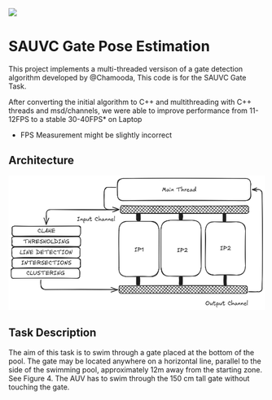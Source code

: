 ![](https://sauvc.org/rulebook/img/gate-2022.jpg)
# SAUVC Gate Pose Estimation
This project implements a multi-threaded versison of a gate detection algorithm developed by @Chamooda,
This code is for the SAUVC Gate Task.

After converting the initial algorithm to C++ and multithreading with C++ threads and msd/channels, we were able to improve performance from 11-12FPS to a stable 30-40FPS* on Laptop

- FPS Measurement might be slightly incorrect

## Architecture
![diagram](image.png)

## Task Description
The aim of this task is to swim through a gate placed at the bottom of the pool. The gate may be located anywhere on a horizontal line, parallel to the side of the swimming pool, approximately 12m away from the starting zone. See Figure 4. The AUV has to swim through the 150 cm tall gate without touching the gate.
